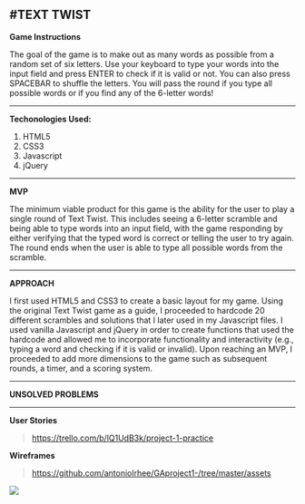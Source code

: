 #TEXT TWIST
---
**Game Instructions**  

The goal of the game is to make out as many words as possible from a random set of six letters. Use your keyboard to type your words into the input field and press ENTER to check if it is valid or not. You can also press SPACEBAR to shuffle the letters. You will pass the round if you type all possible words or if you find any of the 6-letter words!

---
**Techonologies Used:**

1. HTML5
2. CSS3
3. Javascript
4. jQuery

---
**MVP**

The minimum viable product for this game is the ability for the user to play a single round of Text Twist. This includes seeing a 6-letter scramble and being able to type words into an input field, with the game responding by either verifying that the typed word is correct or telling the user to try again. The round ends when the user is able to type all possible words from the scramble. 

--- 
**APPROACH**

I first used HTML5 and CSS3 to create a basic layout for my game. Using the original Text Twist game as a guide, I proceeded to hardcode 20 different scrambles and solutions that I later used in my Javascript files. I used vanilla Javascript and jQuery in order to create functions that used	 the hardcode and allowed me to incorporate functionality and interactivity (e.g., typing a word and checking if it is valid or invalid). Upon reaching an MVP, I proceeded to add more dimensions to the game such as subsequent rounds, a timer, and a scoring system.  

---
**UNSOLVED PROBLEMS** 

---


**User Stories**   
>https://trello.com/b/lQ1UdB3k/project-1-practice

**Wireframes**  
>https://github.com/antoniolrhee/GAproject1-/tree/master/assets

![](https://github.com/antoniolrhee/GAproject1-/blob/master/assets/IMG_0020.JPG?raw=true)

